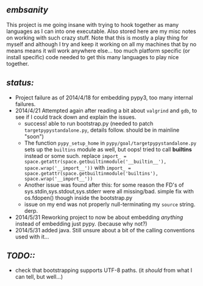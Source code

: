 *embsanity*
-----------

This project is me going insane with trying to hook together as many languages as I can into one executable. Also stored here are my misc notes on working with such crazy stuff. Note that this is mostly a play thing for myself and although I try and keep it working on all my machines that by no means means it will work anywhere else... too much platform specific (or install specific) code needed to get this many languages to play nice together.


*status:*
---------

* Project failure as of 2014/4/18 for embedding pypy3, too many internal failures.
* 2014/4/21 Attempted again after reading a bit about `valgrind` and `gdb`, to see if I could track down and explain the issues.
    * success! able to run bootstrap.py (needed to patch `targetpypystandalone.py`, details follow. should be in mainline "soon")
    * The function `pypy_setup_home` in `pypy/goal/targetpypystandalone.py` sets up the `builtins` module as well, but oops! tried to call __builtins__ instead or some such. replace `import_ = space.getattr(space.getbuiltinmodule('__builtin__'), space.wrap('__import__'))` with `import_ = space.getattr(space.getbuiltinmodule('builtins'), space.wrap('__import__'))`
    * Another issue was found after this: for some reason the FD's of sys.stdin,sys.stdout,sys.stderr were all missing/bad. simple fix with os.fdopen() though inside the bootstrap.py
    * issue on my end was not properly null-terminating my `source` string. derp.
* 2014/5/31 Reworking project to now be about embedding *anything* instead of embedding just pypy. (because why not?)
* 2014/5/31 added java. Still unsure about a bit of the calling conventions used with it...




*TODO::*
--------

* check that bootstrapping supports UTF-8 paths. (it *should* from what I can tell, but well...)